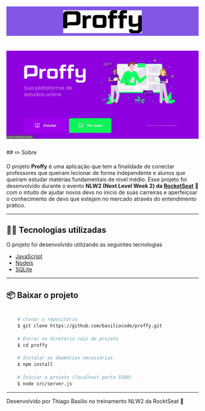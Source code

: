 <h1 align="center" style="background : #8257E5; padding-top: 2%" >
    <img src="./public/images/logo-github.svg" alt="Proffy" height="60px" >
</h1>

<h1>
    <img src="./public/demo-proffy.gif" >
</h1>
## ✏️ Sobre 

O projeto **Proffy** é uma aplicação que tem a finalidade de conectar professores que queiram lecionar de forma independente e alunos que queiram estudar matérias fundamentais de nivel médio. Esse projeto foi desenvolvido durante o evento **NLW2 (Next Level Week 2) da [RocketSeat](https://rocketseat.com.br/)** 🚀️  com o intuito de ajudar novos devs no inicio de suas carreiras e aperfeiçoar o conhecimento de devs que estejam no mercado através do entendimento prático. 

---

## 👨‍💻️ Tecnologias utilizadas 

O projeto foi desenvolvido utilizando as seguintes tecnologias 
- [JavaScript](https://www.javascript.com/)
- [Nodejs](https://nodejs.org/en/)
- [SQLite](https://www.sqlite.org/index.html)

---

## 📦️ Baixar o projeto 

```bash 
    
    # clonar o repositório
    $ git clone https://github.com/basiliocode/proffy.git

    # Entrar no diretório raiz do projeto
    $ cd proffy

    # Instalar as depências necessárias
    $ npm install

    # Iniciar o projeto (localhost porta 5500)
    $ node src/server.js   
```
---
Desenvolvido por Thiago Basilio no treinamento NLW2 da RocktSeat 🚀️ 